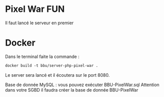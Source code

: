 # Pixel War FUN

Il faut lancé le serveur en premier

# Docker
Dans le terminal faite la commande :

``` dockerfile
docker build -t bbu/server-php-pixel-war .
```
 
Le server sera lancé et il écoutera sur le port 8080.

Base de donnée MySQL : vous pouvez exécuter BBU-PixelWar.sql
Attention dans votre SGBD il faudra créer la base de donnée BBU-PixelWar
